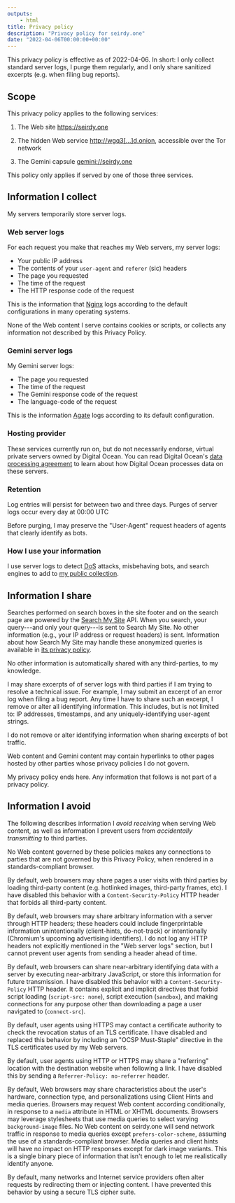 ```yaml
---
outputs:
    - html
title: Privacy policy
description: "Privacy policy for seirdy.one"
date: "2022-04-06T00:00:00+00:00"
---
```

This privacy policy is effective as of <time datetime="2022-04-06T00:00:00+00:00">2022-04-06</time>. In short: I only collect standard server logs, I purge them regularly, and I only share sanitized excerpts (e.g. when filing bug reports).

Scope
-----

This privacy policy applies to the following services:

1. The Web site <https://seirdy.one>

2. The hidden Web service [http://wgq3\[...\]d<wbr />.onion](http://wgq3bd2kqoybhstp77i3wrzbfnsyd27wt34psaja4grqiezqircorkyd.onion/ "{title='http://wgq3bd2kqoybhstp77i3wrzbfnsyd27wt34psaja4grqiezqircorkyd.onion'}"), accessible over the Tor network

3. The Gemini capsule <gemini://seirdy.one>

This policy only applies if served by one of those three services.

Information I collect
---------------------

My servers temporarily store server logs.

### Web server logs

For each request you make that reaches my Web servers, my server logs:

- Your public IP address
- The contents of your `user-agent` and `referer` (sic) headers
- The page you requested
- The time of the request
- The HTTP response code of the request

This is the information that [Nginx](https://nginx.org/) logs according to the default configurations in many operating systems.

None of the Web content I serve contains cookies or scripts, or collects any information not described by this Privacy Policy.

### Gemini server logs

My Gemini server logs:

- The page you requested
- The time of the request
- The Gemini response code of the request
- The language-code of the request

This is the information [Agate](gemini://qwertqwefsday.eu/agate.gmi) logs according to its default configuration.

### Hosting provider

These services currently run on, but do not necessarily endorse, virtual private servers owned by Digital Ocean. You can read Digital Ocean's [data processing agreement](https://www.digitalocean.com/legal/data-processing-agreement) to learn about how Digital Ocean processes data on these servers.

### Retention

Log entries will persist for between two and three days. Purges of server logs occur every day at <time datetime="03:35:12">00:00 UTC</time>

Before purging, I may preserve the "User-Agent" request headers of agents that clearly identify as bots.

### How I use your information

I use server logs to detect <abbr title="Denial of Service">DoS</abbr> attacks, misbehaving bots, and search engines to add to [my public collection](../../posts/2021/03/10/search-engines-with-own-indexes/).

Information I share
-------------------

Searches performed on search boxes in the site footer and on the search page are powered by the [Search My Site](https://searchmysite.net/) API. When you search, your query---and only your query---is sent to Search My Site. No other information (e.g., your IP address or request headers) is sent. Information about how Search My Site may handle these anonymized queries is available in [its privacy policy](https://searchmysite.net/pages/privacy/).

No other information is automatically shared with any third-parties, to my knowledge.

I may share excerpts of of server logs with third parties if I am trying to resolve a technical issue. For example, I may submit an excerpt of an error log when filing a bug report. Any time I have to share such an excerpt, I remove or alter all identifying information. This includes, but is not limited to: IP addresses, timestamps, and any uniquely-identifying user-agent strings.

I do not remove or alter identifying information when sharing excerpts of bot traffic.

Web content and Gemini content may contain hyperlinks to other pages hosted by other parties whose privacy policies I do not govern.

My privacy policy ends here. Any information that follows is not part of a privacy policy.

Information I avoid
-------------------

The following describes information I _avoid receiving_ when serving Web content, as well as information I prevent users from _accidentally transmitting_ to third parties.

No Web content governed by these policies makes any connections to parties that are not governed by this Privacy Policy, when rendered in a standards-compliant browser.

By default, web browsers may share pages a user visits with third parties by loading third-party content (e.g. hotlinked images, third-party frames, etc). I have disabled this behavior with a `Content-Security-Policy` HTTP header that forbids all third-party content.

By default, web browsers may share arbitrary information with a server through HTTP headers; these headers could include fingerprintable information unintentionally (client-hints, do-not-track) or intentionally (Chromium's upcoming advertising identifiers). I do not log any HTTP headers not explicitly mentioned in the "Web server logs" section, but I cannot prevent user agents from sending a header ahead of time.

By default, web browsers can share near-arbitrary identifying data with a server by executing near-arbitrary JavaScript, or store this information for future transmission. I have disabled this behavior with a `Content-Security-Policy` HTTP header. It contains explicit and implicit directives that forbid script loading (`script-src: none`), script execution (`sandbox`), and making connections for any purpose other than downloading a page a user navigated to (`connect-src`).

By default, user agents using HTTPS may contact a certificate authority to check the revocation status of an TLS certificate. I have disabled and replaced this behavior by including an "OCSP Must-Staple" directive in the TLS certificates used by my Web servers.

By default, user agents using HTTP or HTTPS may share a "referring" location with the destination website when following a link. I have disabled this by sending a `Referrer-Policy: no-referrer` header.

By default, Web browsers may share characteristics about the user's hardware, connection type, and personalizations using Client Hints and media queries. Browsers may request Web content according conditionally, in response to a `media` attribute in HTML or XHTML documents. Browsers may leverage stylesheets that use media queries to select varying `background-image` files. No Web content on seirdy.one will send network traffic in response to media queries except <code>prefers-color-<wbr />scheme</code>, assuming the use of a standards-compliant browser. Media queries and client hints will have no impact on HTTP responses except for dark image variants. This is a single binary piece of information that isn't enough to let me realistically identify anyone.

By default, many networks and Internet service providers often alter requests by redirecting them or injecting content. I have prevented this behavior by using a secure TLS cipher suite.

